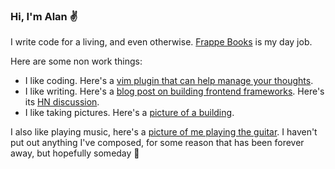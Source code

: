 ### Hi, I'm Alan ✌️

I write code for a living, and even otherwise. [Frappe Books](http://github.com/frappe/books) is my day job.

Here are some non work things:
- I like coding. Here's a [vim plugin that can help manage your thoughts](https://github.com/18alantom/zettel.vim).
- I like writing. Here's a [blog post on building frontend frameworks](https://18alan.space/posts/how-hard-is-it-to-build-a-frontend-framework.html). Here's its [HN discussion](https://news.ycombinator.com/item?id=35937464).
- I like taking pictures. Here's a [picture of a building](https://unsplash.com/photos/D1vAuVjxcK8).

I also like playing music, here's a [picture of me playing the guitar](https://photos.app.goo.gl/bCcrJ1Z6MDneQtkE9).
I haven't put out anything I've composed, for some reason that has been forever away, but hopefully someday 🤞
